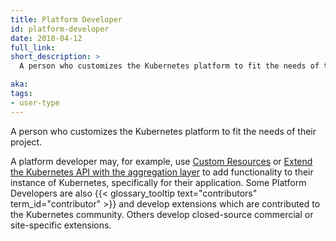 ```yaml
---
title: Platform Developer
id: platform-developer
date: 2018-04-12
full_link: 
short_description: >
  A person who customizes the Kubernetes platform to fit the needs of their project.

aka: 
tags:
- user-type
---
```

 A person who customizes the Kubernetes platform to fit the needs of their project.

<!--more--> 

A platform developer may, for example, use [Custom Resources](/docs/concepts/api-extension/custom-resources/) or [Extend the Kubernetes API with the aggregation layer](/docs/concepts/extend-kubernetes/api-extension/apiserver-aggregation/) to add functionality to their instance of Kubernetes, specifically for their application.  Some Platform Developers are also {{< glossary_tooltip text="contributors" term_id="contributor" >}} and develop extensions which are contributed to the Kubernetes community.  Others develop closed-source commercial or site-specific extensions.

